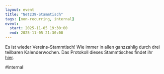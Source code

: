 ```yaml
---
layout: event
title: "Netz39-Stammtisch"
tags: [non-recurring, internal]
event:
  start: 2025-11-05 19:30:00
  end: 2025-11-05 21:30:00
---
```


Es ist wieder Vereins-Stammtisch! Wie immer in allen ganzzahlig durch drei teilbaren Kalenderwochen. Das Protokoll dieses Stammtisches findet ihr [hier](https://wiki.netz39.de/stammtisch:2025:2025-11-05).

#internal